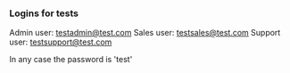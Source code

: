 

### Logins for tests
Admin user: testadmin@test.com
Sales user: testsales@test.com
Support user: testsupport@test.com

In any case the password is 'test'
